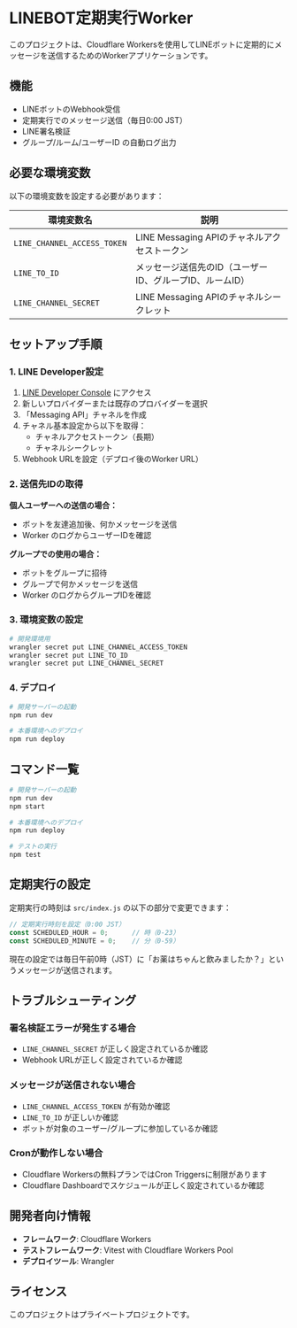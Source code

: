 # LINEBOT定期実行Worker

このプロジェクトは、Cloudflare Workersを使用してLINEボットに定期的にメッセージを送信するためのWorkerアプリケーションです。

## 機能

- LINEボットのWebhook受信
- 定期実行でのメッセージ送信（毎日0:00 JST）
- LINE署名検証
- グループ/ルーム/ユーザーID の自動ログ出力

## 必要な環境変数

以下の環境変数を設定する必要があります：

| 環境変数名 | 説明 |
|-----------|------|
| `LINE_CHANNEL_ACCESS_TOKEN` | LINE Messaging APIのチャネルアクセストークン |
| `LINE_TO_ID` | メッセージ送信先のID（ユーザーID、グループID、ルームID） |
| `LINE_CHANNEL_SECRET` | LINE Messaging APIのチャネルシークレット |

## セットアップ手順

### 1. LINE Developer設定

1. [LINE Developer Console](https://developers.line.biz/console/) にアクセス
2. 新しいプロバイダーまたは既存のプロバイダーを選択
3. 「Messaging API」チャネルを作成
4. チャネル基本設定から以下を取得：
   - チャネルアクセストークン（長期）
   - チャネルシークレット
5. Webhook URLを設定（デプロイ後のWorker URL）

### 2. 送信先IDの取得

**個人ユーザーへの送信の場合：**
- ボットを友達追加後、何かメッセージを送信
- Worker のログからユーザーIDを確認

**グループでの使用の場合：**
- ボットをグループに招待
- グループで何かメッセージを送信
- Worker のログからグループIDを確認

### 3. 環境変数の設定

```bash
# 開発環境用
wrangler secret put LINE_CHANNEL_ACCESS_TOKEN
wrangler secret put LINE_TO_ID
wrangler secret put LINE_CHANNEL_SECRET
```

### 4. デプロイ

```bash
# 開発サーバーの起動
npm run dev

# 本番環境へのデプロイ
npm run deploy
```

## コマンド一覧

```bash
# 開発サーバーの起動
npm run dev
npm start

# 本番環境へのデプロイ
npm run deploy

# テストの実行
npm test
```

## 定期実行の設定

定期実行の時刻は `src/index.js` の以下の部分で変更できます：

```javascript
// 定期実行時刻を設定（0:00 JST）
const SCHEDULED_HOUR = 0;      // 時（0-23）
const SCHEDULED_MINUTE = 0;    // 分（0-59）
```

現在の設定では毎日午前0時（JST）に「お薬はちゃんと飲みましたか？」というメッセージが送信されます。

## トラブルシューティング

### 署名検証エラーが発生する場合
- `LINE_CHANNEL_SECRET` が正しく設定されているか確認
- Webhook URLが正しく設定されているか確認

### メッセージが送信されない場合
- `LINE_CHANNEL_ACCESS_TOKEN` が有効か確認
- `LINE_TO_ID` が正しいか確認
- ボットが対象のユーザー/グループに参加しているか確認

### Cronが動作しない場合
- Cloudflare Workersの無料プランではCron Triggersに制限があります
- Cloudflare Dashboardでスケジュールが正しく設定されているか確認

## 開発者向け情報

- **フレームワーク**: Cloudflare Workers
- **テストフレームワーク**: Vitest with Cloudflare Workers Pool
- **デプロイツール**: Wrangler

## ライセンス

このプロジェクトはプライベートプロジェクトです。